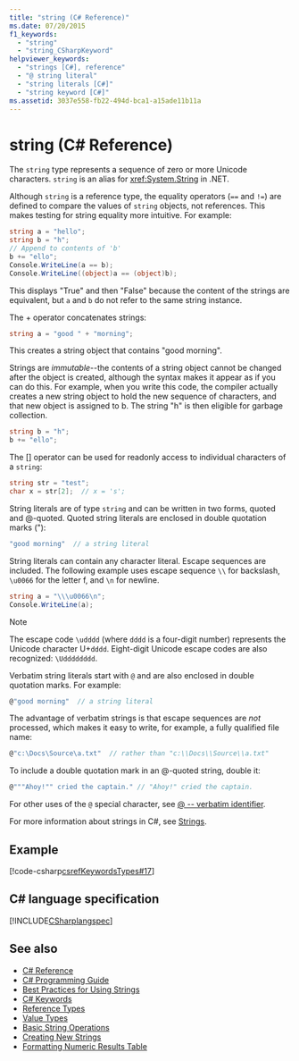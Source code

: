 ```yaml
---
title: "string (C# Reference)"
ms.date: 07/20/2015
f1_keywords: 
  - "string"
  - "string_CSharpKeyword"
helpviewer_keywords: 
  - "strings [C#], reference"
  - "@ string literal"
  - "string literals [C#]"
  - "string keyword [C#]"
ms.assetid: 3037e558-fb22-494d-bca1-a15ade11b11a
---
```

# string (C# Reference)

The `string` type represents a sequence of zero or more Unicode characters. `string` is an alias for <xref:System.String> in .NET.

Although `string` is a reference type, the equality operators (`==` and `!=`) are defined to compare the values of `string` objects, not references. This makes testing for string equality more intuitive. For example:

```csharp
string a = "hello";
string b = "h";
// Append to contents of 'b'
b += "ello";
Console.WriteLine(a == b);
Console.WriteLine((object)a == (object)b);
```

This displays "True" and then "False" because the content of the strings are equivalent, but `a` and `b` do not refer to the same string instance.

The + operator concatenates strings:

```csharp
string a = "good " + "morning";
```

This creates a string object that contains "good morning".

Strings are *immutable*--the contents of a string object cannot be changed after the object is created, although the syntax makes it appear as if you can do this. For example, when you write this code, the compiler actually creates a new string object to hold the new sequence of characters, and that new object is assigned to b. The string "h" is then eligible for garbage collection.

```csharp
string b = "h";
b += "ello";
```

The [] operator can be used for readonly access to individual characters of a `string`:

```csharp
string str = "test";
char x = str[2];  // x = 's';
```

String literals are of type `string` and can be written in two forms, quoted and @-quoted. Quoted string literals are enclosed in double quotation marks ("):

```csharp
"good morning"  // a string literal
```

String literals can contain any character literal. Escape sequences are included. The following example uses escape sequence `\\` for backslash, `\u0066` for the letter f, and `\n` for newline.

```csharp
string a = "\\\u0066\n";
Console.WriteLine(a);
```

> [!NOTE]
> The escape code `\udddd` (where `dddd` is a four-digit number) represents the Unicode character U+`dddd`. Eight-digit Unicode escape codes are also recognized: `\Udddddddd`.

Verbatim string literals start with `@` and are also enclosed in double quotation marks. For example:

```csharp
@"good morning"  // a string literal
```

The advantage of verbatim strings is that escape sequences are *not* processed, which makes it easy to write, for example, a fully qualified file name:

```csharp
@"c:\Docs\Source\a.txt"  // rather than "c:\\Docs\\Source\\a.txt"
```

To include a double quotation mark in an @-quoted string, double it:

```csharp
@"""Ahoy!"" cried the captain." // "Ahoy!" cried the captain.
```

For other uses of the `@` special character, see [@ -- verbatim identifier](../tokens/verbatim.md).

For more information about strings in C#, see [Strings](../../programming-guide/strings/index.md).

## Example

[!code-csharp[csrefKeywordsTypes#17](~/samples/snippets/csharp/VS_Snippets_VBCSharp/csrefKeywordsTypes/CS/keywordsTypes.cs#17)]  

## C# language specification

[!INCLUDE[CSharplangspec](~/includes/csharplangspec-md.md)]

## See also

- [C# Reference](../index.md)
- [C# Programming Guide](../../programming-guide/index.md)
- [Best Practices for Using Strings](../../../standard/base-types/best-practices-strings.md)
- [C# Keywords](index.md)
- [Reference Types](reference-types.md)
- [Value Types](value-types.md)
- [Basic String Operations](../../../standard/base-types/basic-string-operations.md)
- [Creating New Strings](../../../standard/base-types/creating-new.md)
- [Formatting Numeric Results Table](formatting-numeric-results-table.md)
